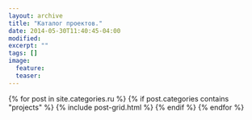 ```yaml
---
layout: archive
title: "Каталог проектов."
date: 2014-05-30T11:40:45-04:00
modified:
excerpt: ""
tags: []
image:
  feature:
  teaser:
---
```


<div class="tiles">
{% for post in site.categories.ru %}
{% if post.categories contains "projects" %}
    {% include post-grid.html %}
{% endif %}
{% endfor %}
</div><!-- /.tiles -->


